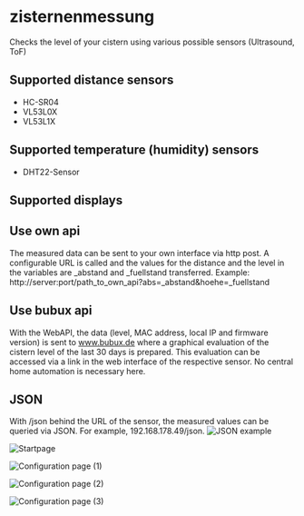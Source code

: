 # zisternenmessung
Checks the level of your cistern using various possible sensors (Ultrasound, ToF)


## Supported distance sensors

- HC-SR04
- VL53L0X
- VL53L1X

## Supported temperature (humidity) sensors

- DHT22-Sensor

## Supported displays



## Use own api

The measured data can be sent to your own interface via http post. A configurable URL is called and the values for the distance and the level in the variables are _abstand and _fuellstand transferred. Example: http://server:port/path_to_own_api?abs=_abstand&hoehe=_fuellstand

## Use bubux api

With the WebAPI, the data (level, MAC address, local IP and firmware version) is sent to www.bubux.de where a graphical evaluation of the cistern level of the last 30 days is prepared. This evaluation can be accessed via a link in the web interface of the respective sensor. No central home automation is necessary here.
  
## JSON
  
With /json behind the URL of the sensor, the measured values can be queried via JSON. For example, 192.168.178.49/json.
![JSON example](https://github.com/diefenbecker/zisternenmessung/blob/main/json.PNG?raw=true)
  

![Startpage](https://github.com/diefenbecker/zisternenmessung/blob/main/startseite.PNG?raw=true)

![Configuration page (1)](https://github.com/diefenbecker/zisternenmessung/blob/main/konfig1.PNG?raw=true)

![Configuration page (2)](https://github.com/diefenbecker/zisternenmessung/blob/main/konfig2.PNG?raw=true)

![Configuration page (3)](https://github.com/diefenbecker/zisternenmessung/blob/main/konfig3.PNG?raw=true)
